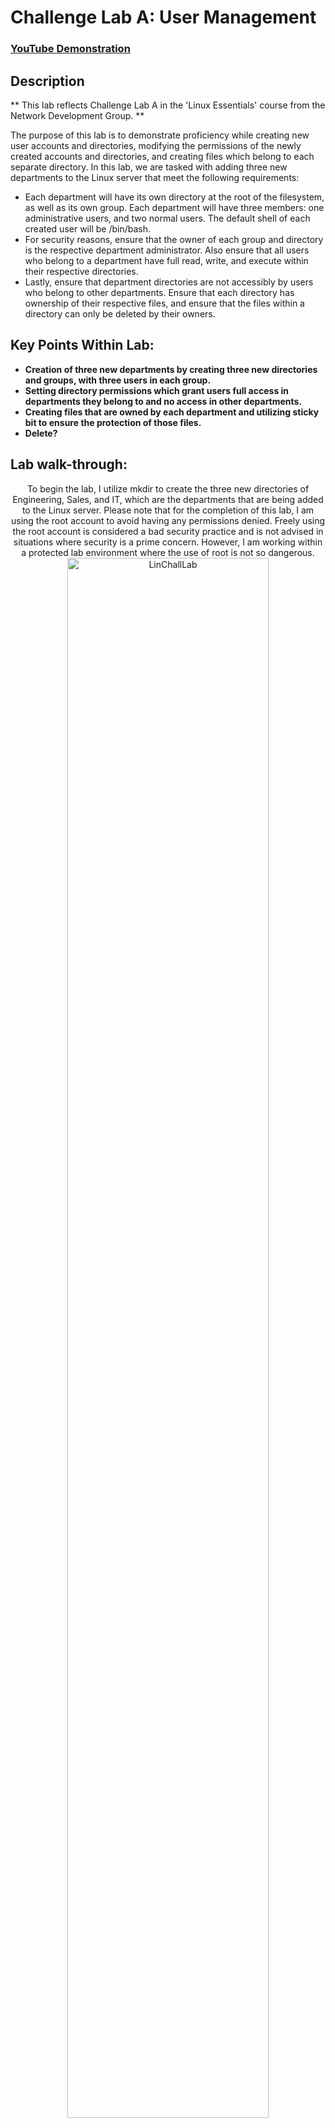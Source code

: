 <h1>Challenge Lab A: User Management</h1>

 ### [YouTube Demonstration](https://youtu.be/7eJexJVCqJo)

<h2>Description</h2>
** This lab reflects Challenge Lab A in the 'Linux Essentials' course from the Network Development Group. **

The purpose of this lab is to demonstrate proficiency while creating new user accounts and directories, modifying the permissions of the newly created accounts and directories, and creating files which belong to each separate directory. In this lab, we are tasked with adding three new departments to the Linux server that meet the following requirements:

- Each department will have its own directory at the root of the filesystem, as well as its own group. Each department will have three members: one administrative users, and two normal users. The default shell of each created user will be /bin/bash.
- For security reasons, ensure that the owner of each group and directory is the respective department administrator. Also ensure that all users who belong to a department have full read, write, and execute within their respective directories.
- Lastly, ensure that department directories are not accessibly by users who belong to other departments. Ensure that each directory has ownership of their respective files, and ensure that the files within a directory can only be deleted by their owners.  

<h2>Key Points Within Lab: </h2>

- <b>Creation of three new departments by creating three new directories and groups, with three users in each group.</b>
- <b>Setting directory permissions which grant users full access in departments they belong to and no access in other departments.  </b>
- <b>Creating files that are owned by each department and utilizing sticky bit to ensure the protection of those files. </b>
- <b>Delete?  </b>

<h2>Lab walk-through:</h2>

<p align="center">
To begin the lab, I utilize mkdir to create the three new directories of Engineering, Sales, and IT, which are the departments that are being added to the Linux server. Please note that for the completion of this lab, I am using the root account to avoid having any permissions denied. Freely using the root account is considered a bad security practice and is not advised in situations where security is a prime concern. However, I am working within a protected lab environment where the use of root is not so dangerous. <br/>
<img src="https://i.imgur.com/OBocBYB.png" height="80%" width="80%" alt="LinChallLab"/>
<br />
<br />

<p align="center">
In addition to directories, I also need to create specific groups for each department that will house the users which belong to those departments. By using a string of the groupadd commands, I am able to create a group for Engineering, Sales, and IT. Additionally, I am able to verify that those groups were created properly by checking the /etc/group file.  <br/>
<img src="https://i.imgur.com/OAZucGb.png" height="80%" width="80%" alt="LinChallLab"/>
<br />
<br />

<p align="center">
By running "cat /etc/group", I am able to check the contents of the /etc/group file. Denoted in the highlighted portion of the screenshot is an entry for each group that we created, meaning that they were successfully added to the system. <br/>
<img src="https://i.imgur.com/diJqe7a.png" height="80%" width="80%" alt="LinChallLab"/>
<br />
<br />

<p align="center">
At this point in the lab, it is time to create the user accounts that will be added to the groups that we made.   <br/>
<img src="https://i.imgur.com/daHmp6x.png" height="80%" width="80%" alt="LinChallLab"/>
<br />
<br />

<p align="center">
5555555  <br/>
<img src="https://i.imgur.com/L8T4RPl.png height="80%" width="80%" alt="LinChallLab"/>
<br />
<br />

<p align="center">
6666666  <br/>
<img src="https://i.imgur.com/pAdFmz3.png" height="80%" width="80%" alt="LinChallLab"/>
<br />
<br />

<p align="center">
77777777  <br/>
<img src="https://i.imgur.com/DcLt3dC.png" height="80%" width="80%" alt="LinChallLab"/>
<br />
<br />

<p align="center">
88888888  <br/>
<img src="https://i.imgur.com/AJiP1Mk.png" height="80%" width="80%" alt="LinChallLab"/>
<br />
<br />

<p align="center">
99999999  <br/>
<img src="https://i.imgur.com/xN7jJhO.png" height="80%" width="80%" alt="LinChallLab"/>
<br />
<br />

<p align="center">
100000000000  <br/>
<img src="https://i.imgur.com/pSKzpu8.png" height="80%" width="80%" alt="LinChallLab"/>
<br />
<br />




<!--
 ```diff
- text in red
+ text in green
! text in orange
# text in gray
@@ text in purple (and bold)@@
```
--!>
